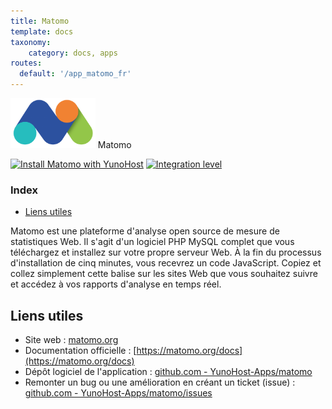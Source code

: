```yaml
---
title: Matomo
template: docs
taxonomy:
    category: docs, apps
routes:
  default: '/app_matomo_fr'
---
```


<img src="/images/matomo_logo.png" height="80px" alt="Matomo's logo"> Matomo

[![Install Matomo with YunoHost](https://install-app.yunohost.org/install-with-yunohost.png)](https://install-app.yunohost.org/?app=matomo) [![Integration level](https://dash.yunohost.org/integration/matomo.svg)](https://dash.yunohost.org/appci/app/matomo)

### Index

- [Liens utiles](#liens-utiles)

Matomo est une plateforme d'analyse open source de mesure de statistiques Web. Il s'agit d'un logiciel PHP MySQL complet que vous téléchargez et installez sur votre propre serveur Web. À la fin du processus d'installation de cinq minutes, vous recevrez un code JavaScript. Copiez et collez simplement cette balise sur les sites Web que vous souhaitez suivre et accédez à vos rapports d'analyse en temps réel.

## Liens utiles

+ Site web : [matomo.org](https://matomo.org)
+ Documentation officielle : [https://matomo.org/docs](https://matomo.org/docs)
+ Dépôt logiciel de l'application : [github.com - YunoHost-Apps/matomo](https://github.com/YunoHost-Apps/matomo_ynh)
+ Remonter un bug ou une amélioration en créant un ticket (issue) : [github.com - YunoHost-Apps/matomo/issues](https://github.com/YunoHost-Apps/matomo_ynh/issues)
